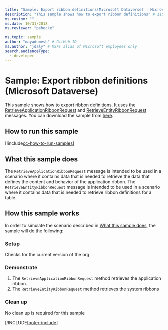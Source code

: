 ```yaml
---
title: "Sample: Export ribbon definitions(Microsoft Dataverse) | Microsoft Docs" # Intent and product brand in a unique string of 43-59 chars including spaces
description: "This sample shows how to export ribbon definitions" # 115-145 characters including spaces. This abstract displays in the search result.
ms.custom: ""
ms.date: 10/31/2018
ms.reviewer: "pehecke"

ms.topic: sample
author: "mayadumesh" # GitHub ID
ms.author: "jdaly" # MSFT alias of Microsoft employees only
search.audienceType:
  - developer
---
```


# Sample: Export ribbon definitions (Microsoft Dataverse)

This sample shows how to export ribbon definitions. It uses the [RetrieveApplicationRibbonRequest](/dotnet/api/microsoft.crm.sdk.messages.retrieveapplicationribbonrequest) and [RetrieveEntityRibbonRequest](/dotnet/api/microsoft.crm.sdk.messages.retrieveentityribbonrequest) messages. You can download the sample from [here](https://github.com/microsoft/PowerApps-Samples/tree/master/dataverse/orgsvc/C%23/ExportRibbonDefinitions).

## How to run this sample

[!include[cc-how-to-run-samples](../../includes/cc-how-to-run-samples.md)]

## What this sample does

The `RetrieveApplicationRibbonRequest` message is intended to be used in a scenario where it contains data that is needed to retrieve the data that defines the content and behavior of the application ribbon. The `RetrieveEntityRibbonRequest` message is intended to be used in a scenario where it contains data that is needed to retrieve ribbon definitions for a table.

## How this sample works

In order to simulate the scenario described in [What this sample does](#what-this-sample-does), the sample will do the following:

### Setup

Checks for the current version of the org.

### Demonstrate

1. The `RetrieveApplicationRibbonRequest` method retrieves the application ribbon.
2. The `RetrieveEntityRibbonRequest` method retrieves the system ribbons

### Clean up

No clean up is required for this sample

[!INCLUDE[footer-include](../../../../includes/footer-banner.md)]
